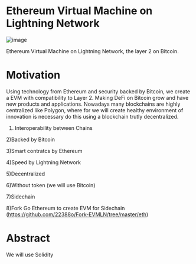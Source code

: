 # Ethereum Virtual Machine on Lightning Network 
![image](https://user-images.githubusercontent.com/83122757/154472275-7ea9f0db-81f2-4b78-93ef-ab2a26fb0e02.png)

Ethereum Virtual Machine on Lightning Network, the layer 2 on Bitcoin.
# Motivation
Using technology from Ethereum and security backed by Bitcoin, we create a EVM with compatibility to Layer 2. Making DeFi on Bitcoin grow and have new products and applications. Nowadays many blockchains are highly centralized like Polygon, where for we will create healthy environment of innovation is necessary do this using a blockchain trutly decentralized.

1) Interoperability between Chains

2)Backed by Bitcoin

3)Smart contratcs by Ethereum

4)Speed by Lightning Network

5)Decentralized

6)Without token (we will use Bitcoin)

7)Sidechain

8)Fork Go Ethereum to create EVM for Sidechain (https://github.com/22388o/Fork-EVMLN/tree/master/eth)

# Abstract
We will use Solidity
